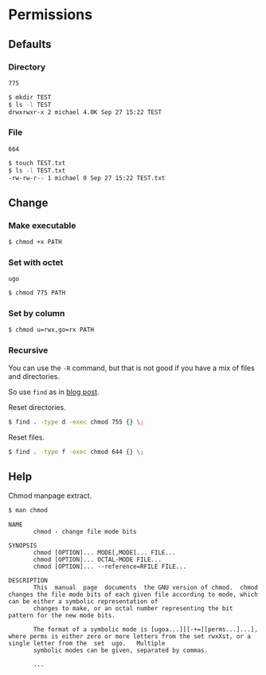 # Permissions

## Defaults

### Directory

```
775
```

```sh
$ mkdir TEST
$ ls -l TEST
drwxrwxr-x 2 michael 4.0K Sep 27 15:22 TEST
```

### File

```
664
```

```sh
$ touch TEST.txt
$ ls -l TEST.txt
-rw-rw-r-- 1 michael 0 Sep 27 15:22 TEST.txt
```


## Change

### Make executable

```sh
$ chmod +x PATH
```

### Set with octet

```
ugo
```

```sh
$ chmod 775 PATH
```

### Set by column

```sh
$ chmod u=rwx,go=rx PATH
```

### Recursive

You can use the `-R` command, but that is not good if you have a mix of files and directories.

So use `find` as in [blog post](https://linuxize.com/post/chmod-recursive/).


Reset directories.

```sh
$ find . -type d -exec chmod 755 {} \;
```

Reset files.

```sh
$ find . -type f -exec chmod 644 {} \;
```


## Help

Chmod manpage extract.

```sh
$ man chmod
```
```
NAME
       chmod - change file mode bits

SYNOPSIS
       chmod [OPTION]... MODE[,MODE]... FILE...
       chmod [OPTION]... OCTAL-MODE FILE...
       chmod [OPTION]... --reference=RFILE FILE...

DESCRIPTION
       This  manual  page  documents  the GNU version of chmod.  chmod changes the file mode bits of each given file according to mode, which can be either a symbolic representation of
       changes to make, or an octal number representing the bit pattern for the new mode bits.

       The format of a symbolic mode is [ugoa...][[-+=][perms...]...], where perms is either zero or more letters from the set rwxXst, or a single letter from the  set  ugo.   Multiple
       symbolic modes can be given, separated by commas.

       ...
```
